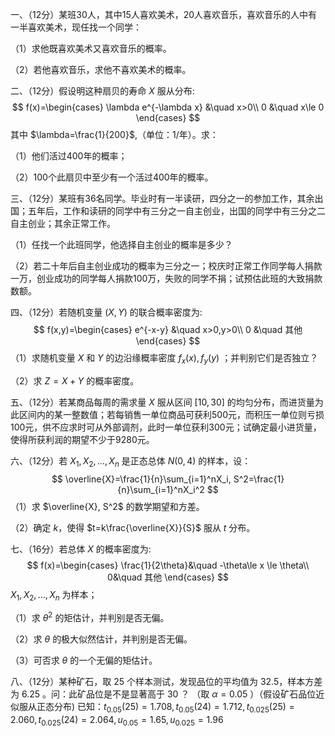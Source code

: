 一、（12分）某班30人，其中15人喜欢美术，20人喜欢音乐，喜欢音乐的人中有一半喜欢美术，现任找一个同学：

（1）求他既喜欢美术又喜欢音乐的概率。

（2）若他喜欢音乐，求他不喜欢美术的概率。





二、（12分）假设明这种扇贝的寿命 $X$ 服从分布:
$$
f(x)=\begin{cases}
\lambda e^{-\lambda x} &\quad x>0\\
0 &\quad x\le 0
\end{cases}
$$
其中 $\lambda=\frac{1}{200}$,（单位：1/年）。求：

（1）他们活过400年的概率；

（2）100个此扇贝中至少有一个活过400年的概率。





三、（12分）某班有36名同学。毕业时有一半读研，四分之一的参加工作，其余出国；五年后，工作和读研的同学中有三分之一自主创业，出国的同学中有三分之二自主创业；其余正常工作。 

（1）任找一个此班同学，他选择自主创业的概率是多少？

（2）若二十年后自主创业成功的概率为三分之一；校庆时正常工作同学每人捐款一万，创业成功的同学每人捐款100万，失败的同学不捐；试预估此班的大致捐款数额。



四、（12分）若随机变量 $(X,Y)$ 的联合概率密度为:
$$
f(x,y)=\begin{cases}
e^{-x-y} &\quad x>0,y>0\\
0 &\quad 其他
\end{cases}
$$
（1）求随机变量 $X$ 和 $Y$ 的边沿缘概率密度 $f_x(x), f_y(y)$ ；并判别它们是否独立？

（2）求 $Z=X+Y$ 的概率密度。



五、（12分）若某商品每周的需求量 $X$ 服从区间 $[10,30]$ 的均匀分布，而进货量为此区间内的某一整数值；若每销售一单位商品可获利500元，而积压一单位则亏损100元，供不应求时可从外部调剂，此时一单位获利300元；试确定最小进货量，使得所获利润的期望不少于9280元。



六、（12分）若 $X_1,X_2,\dots,X_n$ 是正态总体 $N(0,4)$ 的样本，设：
$$
\overline{X}=\frac{1}{n}\sum_{i=1}^nX_i, S^2=\frac{1}{n}\sum_{i=1}^nX_i^2
$$
（1）求 $\overline{X}, S^2$ 的数学期望和方差。

（2）确定 $k$，使得 $t=k\frac{\overline{X}}{S}$ 服从 $t$ 分布。



七、（16分）若总体 $X$ 的概率密度为:
$$
f(x)=\begin{cases}
\frac{1}{2\theta}&\quad -\theta\le x \le \theta\\
0&\quad 其他
\end{cases}
$$
$X_1,X_2,\dots,X_n$ 为样本；

（1）求 $\theta^2$ 的矩估计，并判别是否无偏。

（2）求 $\theta$ 的极大似然估计，并判别是否无偏。

（3）可否求 $\theta$ 的一个无偏的矩估计。



八、（12分）某种矿石，取 $25$ 个样本测试，发现品位的平均值为 $32.5$，样本方差为 $6.25$ 。问：此矿品位是不是显著高于 $30$ ？ （取 $\alpha=0.05$ ）（假设矿石品位近似服从正态分布) 已知：$t_{0.05}(25)=1.708,t_{0.05}(24)=1.712,t_{0.025}(25)=2.060,t_{0.025}(24)=2.064, u_{0.05}=1.65, u_{0.025}=1.96$





